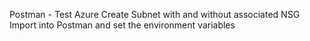Postman - Test Azure Create Subnet with and without associated NSG
Import into Postman and set the environment variables
